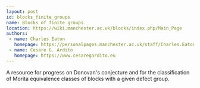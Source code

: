 ```yaml
---
layout: post
id: blocks_finite_groups
name: Blocks of finite groups
location: https://wiki.manchester.ac.uk/blocks/index.php/Main_Page
authors:
 - name: Charles Eaton
   homepage: https://personalpages.manchester.ac.uk/staff/Charles.Eaton/
 - name: Cesare G. Ardito
   homepage: https://www.cesaregardito.eu
---
```


A resource for progress on Donovan's conjecture and for the classification of Morita equivalence classes of blocks with a given defect group.
